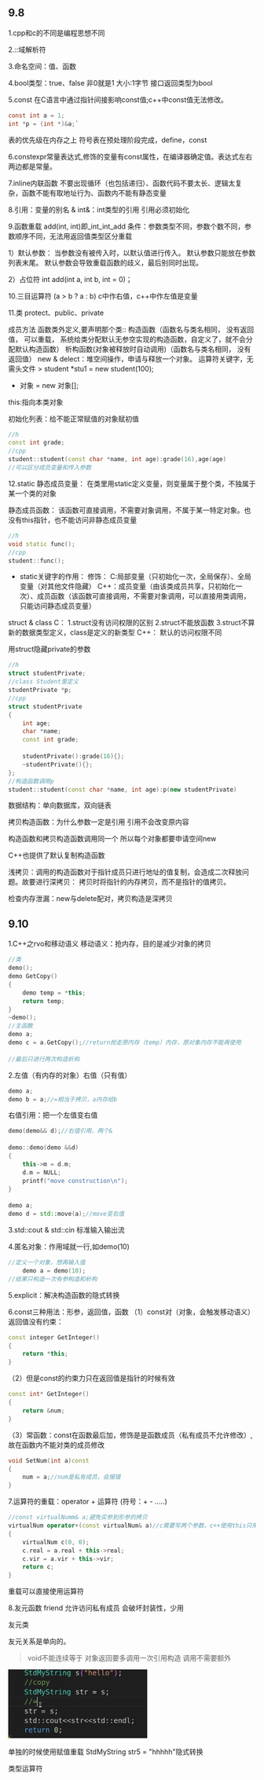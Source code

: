 ## 9.8
1.cpp和c的不同是编程思想不同

2.::域解析符

3.命名空间：值、函数

4.bool类型：true、false 非0就是1
            大小:1字节
            接口返回类型为bool

5.const
在C语言中通过指针间接影响const值;c++中const值无法修改。
```c
const int a = 1;
int *p = (int *)&a;`
```

表的优先级在内存之上
符号表在预处理阶段完成，define，const

6.constexpr常量表达式,修饰的变量有const属性，在编译器确定值。表达式左右两边都是常量。

7.inline内联函数
不要出现循环（也包括递归）、函数代码不要太长、逻辑太复杂，函数不能有取地址行为、函数内不能有静态变量

8.引用：变量的别名 &
int&：int类型的引用
引用必须初始化

9.函数重载
add(int, int)即_int_int_add
条件：参数类型不同，参数个数不同，参数顺序不同，无法用返回值类型区分重载

1）默认参数：
当参数没有被传入时，以默认值进行传入。
默认参数只能放在参数列表末尾。
默认参数会导致重载函数的歧义，最后别同时出现。

2）占位符
int add(int a, int b, int = 0)；

10.三目运算符
(a > b ? a : b)
c中作右值，c++中作左值是变量

11.类
protect、public、private

成员方法
函数类外定义,要声明那个类::
构造函数（函数名与类名相同，
         没有返回值，
         可以重载，
         系统给类分配默认无参空实现的构造函数，自定义了，就不会分配默认构造函数）
析构函数(对象被释放时自动调用)（函数名与类名相同，
                             没有返回值）
new & delect：堆空间操作，申请与释放一个对象。
              运算符关键字，无需头文件
              > student *stu1 = new student(100);
* 对象 = new 对象[];

this:指向本类对象

初始化列表：给不能正常赋值的对象赋初值
```c++
//h
const int grade;
//cpp
student::student(const char *name, int age):grade(16),age(age)
//可以区分成员变量和传入参数
```

12.static
静态成员变量：
在类里用static定义变量，则变量属于整个类，不独属于某一个类的对象

静态成员函数：
该函数可直接调用，不需要对象调用，不属于某一特定对象。也没有this指针，也不能访问非静态成员变量
```c++
//h
void static func();
//cpp
student::func();
```

* static关键字的作用：
修饰：
  C:局部变量（只初始化一次，全局保存）、全局变量（对其他文件隐藏）
  C++：成员变量（由该类成员共享，只初始化一次）、成员函数（该函数可直接调用，不需要对象调用，可以直接用类调用，只能访问静态成员变量）

struct & class
C：
1.struct没有访问权限的区别
2.struct不能放函数
3.struct不算新的数据类型定义，class是定义的新类型
C++：
默认的访问权限不同

用struct隐藏private的参数
```c++
//h
struct studentPrivate;
//class Student里定义
studentPrivate *p;
//cpp
struct studentPrivate
{
    int age;
    char *name;
    const int grade;

    studentPrivate():grade(16){};
    ~studentPrivate(){};
};
//构造函数调用p
student::student(const char *name, int age):p(new studentPrivate)
```


数据结构：单向数据库，双向链表

拷贝构造函数：为什么参数一定是引用
引用不会改变原内容

构造函数和拷贝构造函数调用同一个
所以每个对象都要申请空间new

C++也提供了默认复制构造函数

浅拷贝：调用的构造函数对于指针成员只进行地址的值复制，会造成二次释放问题。故要进行深拷贝：
拷贝时将指针的内存拷贝，而不是指针的值拷贝。


检查内存泄漏：new与delete配对，拷贝构造是深拷贝


## 9.10
1.C++之rvo和移动语义
移动语义：抢内存，目的是减少对象的拷贝
```c++
//类
demo();
demo GetCopy()
{
    demo temp = *this;
    return temp;
}
~demo();
//主函数
demo a;
demo c = a.GetCopy();//return抢走原内存（temp）内存，原对象内存不能再使用

//最后只进行两次构造析构
```

2.左值（有内存的对象）右值（只有值）
```c++
demo a;
demo b = a;//=相当于拷贝，a内存给b
```
右值引用：把一个左值变右值
```c++
demo(demo&& d);//右值引用，两个&

demo::demo(demo &&d)
{
    this->m = d.m;
    d.m = NULL;
    printf("move construction\n");
}

demo a;
demo d = std::move(a);//move变右值
```

3.std::cout & std::cin 标准输入输出流

4.匿名对象：作用域就一行,如demo(10)
```c++
//定义一个对象，想再输入值
    demo a = demo(10);
//结果只构造一次有参构造和析构
```

5.explicit：解决构造函数的隐式转换


6.const三种用法：形参，返回值，函数
（1）const对（对象，会触发移动语义）返回值没有约束：
```c++
const integer GetInteger()
{
    return *this;
}
```
（2）但是const的约束力只在返回值是指针的时候有效
```c++
const int* GetInteger()
{
    return &num;
}
```
（3）常函数：const在函数最后加，修饰是是函数成员（私有成员不允许修改）,故在函数内不能对类的成员修改
```c++
void SetNum(int a)const
{
    num = a;//num是私有成员，会报错
}
```

7.运算符的重载：operator + 运算符 (符号：+ - .....)
```c++
//const virtualNumm& a;避免实参到形参的拷贝
virtualNum operator+(const virtualNum& a)//c需要写两个参数，c++使用this只用写入一个
{
    virtualNum c(0, 0);
    c.real = a.real + this->real;
    c.vir = a.vir + this->vir;
    return c;
}
```

重载可以直接使用运算符

8.友元函数 friend 允许访问私有成员
会破坏封装性，少用

友元类

友元关系是单向的。


> void不能连续等于
> 对象返回要多调用一次引用构造
> 调用不需要额外

![](${currentFileDir}/20230910151335.png)

单独的时候使用赋值重载
StdMyString str5 = "hhhhh"隐式转换


类型运算符





